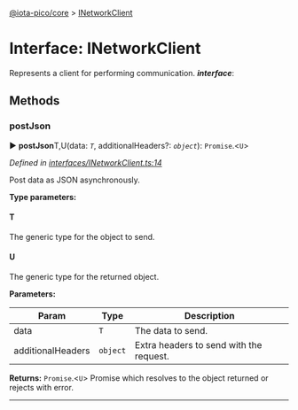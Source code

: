 [@iota-pico/core](../README.md) > [INetworkClient](../interfaces/inetworkclient.md)



# Interface: INetworkClient


Represents a client for performing communication.
*__interface__*: 



## Methods
<a id="postjson"></a>

###  postJson

► **postJson**T,U(data: *`T`*, additionalHeaders?: *`object`*): `Promise`.<`U`>



*Defined in [interfaces/INetworkClient.ts:14](https://github.com/iotaeco/iota-pico-core/blob/6691633/src/interfaces/INetworkClient.ts#L14)*



Post data as JSON asynchronously.


**Type parameters:**

#### T 

The generic type for the object to send.

#### U 

The generic type for the returned object.

**Parameters:**

| Param | Type | Description |
| ------ | ------ | ------ |
| data | `T`   |  The data to send. |
| additionalHeaders | `object`   |  Extra headers to send with the request. |





**Returns:** `Promise`.<`U`>
Promise which resolves to the object returned or rejects with error.






___


